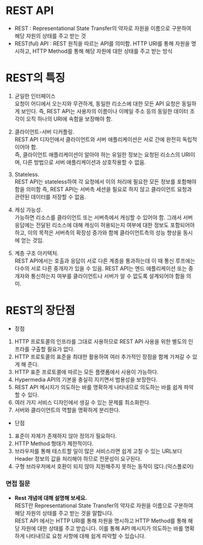 # REST API
- REST : Representational State Transfer의 약자로 자원을 이름으로 구분하여 해당 자원의 상태를 주고 받는 것
- REST(ful) API : REST 원칙을 따르는 API를 의미함. HTTP URI를 통해 자원을 명시하고, HTTP Method를 통해 해당 자원에 대한 상태를 주고 받는 방식

# REST의 특징
1. 균일한 인터페이스  <br>
요청이 어디에서 오는지와 무관하게, 동일한 리소스에 대한 모든 API 요청은 동일하게 보인다. 즉, REST API는 사용자의 이름이나 이메일 주소 등의 동일한 데이터 조각이 오직 하나의 URI에 속함을 보장해야 함. <br>

2. 클라이언트-서버 디커플링.  <br>
REST API 디자인에서 클라이언트와 서버 애플리케이션은 서로 간에 완전히 독립적이어야 함.  <br>
즉, 클라이언트 애플리케이션이 알아야 하는 유일한 정보는 요청된 리소스의 URI이며, 다른 방법으로 서버 애플리케이션과 상호작용할 수 없음.

3. Stateless.  <br>
REST API는 stateless하여 각 요청에서 이의 처리에 필요한 모든 정보를 포함해야 함을 의미함 즉, REST API는 서버측 세션을 필요로 하지 않고 클라이언트 요청과 관련된 데이터를 저장할 수 없음.

4. 캐싱 가능성. <br>
가능하면 리소스를 클라이언트 또는 서버측에서 캐싱할 수 있어야 함. 그래서 서버 응답에는 전달된 리소스에 대해 캐싱이 허용되는지 여부에 대한 정보도 포함되어야 하고, 이의 목적은 서버측의 확장성 증가와 함께 클라이언트측의 성능 향상을 동시에 얻는 것임.

5. 계층 구조 아키텍처. <br>
REST API에서는 호출과 응답이 서로 다른 계층을 통과하는데 이 때 통신 루프에는 다수의 서로 다른 중개자가 있을 수 있음.
REST API는 엔드 애플리케이션 또는 중개자와 통신하는지 여부를 클라이언트나 서버가 알 수 없도록 설계되어야 함을 의미.

# REST의 장단점
- 장점
1. HTTP 프로토콜의 인프라를 그대로 사용하므로 REST API 사용을 위한 별도의 인프라를 구출할 필요가 없다.
2. HTTP 프로토콜의 표준을 최대한 활용하여 여러 추가적인 장점을 함께 가져갈 수 있게 해 준다.
3. HTTP 표준 프로토콜에 따르는 모든 플랫폼에서 사용이 가능하다.
4. Hypermedia API의 기본을 충실히 지키면서 범용성을 보장한다.
5. REST API 메시지가 의도하는 바를 명확하게 나타내므로 의도하는 바를 쉽게 파악할 수 있다.
6. 여러 가지 서비스 디자인에서 생길 수 있는 문제를 최소화한다.
7. 서버와 클라이언트의 역할을 명확하게 분리한다.

- 단점
1. 표준이 자체가 존재하지 않아 정의가 필요하다.
2. HTTP Method 형태가 제한적이다.
3. 브라우저를 통해 테스트할 일이 많은 서비스라면 쉽게 고칠 수 있는 URL보다 Header 정보의 값을 처리해야 하므로 전문성이 요구된다.
4. 구형 브라우저에서 호환이 되지 않아 지원해주지 못하는 동작이 많다.(익스폴로어)

### 면접 질문
- **Rest 개념에 대해 설명해 보세요.** <br>
REST란 Representational State Transfer의 약자로 자원을 이름으로 구분하여 해당 자원의 상태를 주고 받는 것을 말합니다. <br>
REST API 에서는 HTTP URI를 통해 자원을 명시하고 HTTP Method를 통해 해당 자원에 대한 상태를 주고 받습니다.
이를 통해 API 메시지가 의도하는 바를 명확하게 나타내므로 요청 사항에 대해 쉽게 파악할 수 있습니다.
